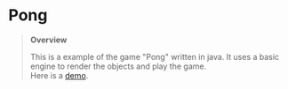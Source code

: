# Pong

> **Overview**
>
> This is a example of the game "Pong" written in java. It uses a basic engine to render the objects and play the game.\
> Here is a [demo](http://patnaikshekhar.github.io/Pong/).